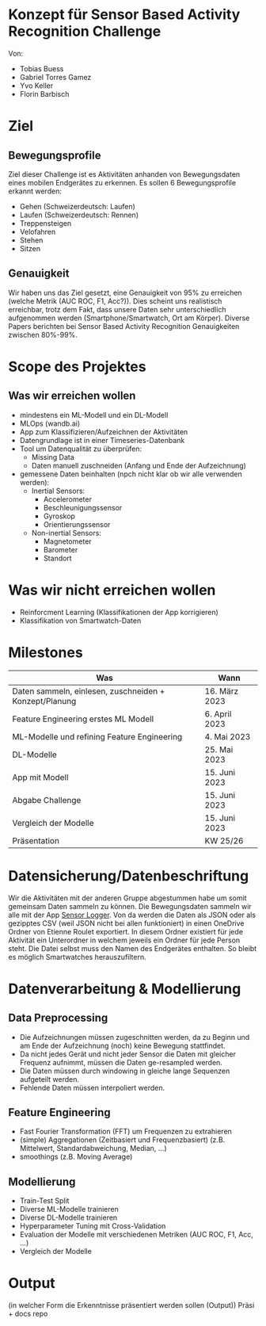 # Konzept für Sensor Based Activity Recognition Challenge
Von:
- Tobias Buess
- Gabriel Torres Gamez
- Yvo Keller
- Florin Barbisch  

# Ziel
## Bewegungsprofile
Ziel dieser Challenge ist es Aktivitäten anhanden von Bewegungsdaten eines mobilen Endgerätes zu erkennen. Es sollen 6 Bewegungsprofile erkannt werden:
 - Gehen (Schweizerdeutsch: Laufen)
 - Laufen (Schweizerdeutsch: Rennen)
 - Treppensteigen
 - Velofahren
 - Stehen
 - Sitzen

## Genauigkeit
Wir haben uns das Ziel gesetzt, eine Genauigkeit von 95% zu erreichen (welche Metrik (AUC ROC, F1, Acc?)).
Dies scheint uns realistisch erreichbar, trotz dem Fakt, dass unsere Daten sehr unterschiedlich aufgenommen werden (Smartphone/Smartwatch, Ort am Körper).
Diverse Papers berichten bei Sensor Based Activity Recognition Genauigkeiten zwischen 80%-99%.

# Scope des Projektes
## Was wir erreichen wollen
- mindestens ein ML-Modell und ein DL-Modell
- MLOps (wandb.ai)
- App zum Klassifizieren/Aufzeichnen der Aktivitäten
- Datengrundlage ist in einer Timeseries-Datenbank
- Tool um Datenqualität zu überprüfen:
  - Missing Data
  - Daten manuell zuschneiden (Anfang und Ende der Aufzeichnung)
- gemessene Daten beinhalten (npch nicht klar ob wir alle verwenden werden):
  - Inertial Sensors:
    - Accelerometer
    - Beschleunigungssensor
    - Gyroskop
    - Orientierungssensor
  - Non-inertial Sensors:
    - Magnetometer
    - Barometer
    - Standort


# Was wir nicht erreichen wollen
 - Reinforcment Learning (Klassifikationen der App korrigieren)
 - Klassifikation von Smartwatch-Daten

# Milestones
|Was|Wann                         |
|---|-----------------------------|
|Daten sammeln, einlesen, zuschneiden + Konzept/Planung|16. März 2023                |
|Feature Engineering erstes ML Modell|6. April 2023                |
|ML-Modelle und refining Feature Engineering|4. Mai 2023                  |
|DL-Modelle|25. Mai 2023                 |
|App mit Modell|15. Juni 2023                |
|Abgabe Challenge|15. Juni 2023                |
|Vergleich der Modelle|15. Juni 2023                |
|Präsentation|KW 25/26                     |

# Datensicherung/Datenbeschriftung
Wir die Aktivitäten mit der anderen Gruppe abgestummen habe um somit gemeinsam Daten sammeln zu können.
Die Bewegungsdaten sammeln wir alle mit der App [Sensor Logger](https://github.com/tszheichoi/awesome-sensor-logger).
Von da werden die Daten als JSON oder als gezipptes CSV (weil JSON nicht bei allen funktioniert) in einen OneDrive Ordner von Etienne Roulet exportiert.
In diesem Ordner existiert für jede Aktivität ein Unterordner in welchem jeweils ein Ordner für jede Person steht. Die Datei selbst muss den Namen des Endgerätes enthalten.
So bleibt es möglich Smartwatches herauszufiltern.

# Datenverarbeitung & Modellierung
## Data Preprocessing
 - Die Aufzeichnungen müssen zugeschnitten werden, da zu Beginn und am Ende der Aufzeichnung (noch) keine Bewegung stattfindet.
 - Da nicht jedes Gerät und nicht jeder Sensor die Daten mit gleicher Frequenz aufnimmt, müssen die Daten ge-resampled werden.
 - Die Daten müssen durch windowing in gleiche lange Sequenzen aufgeteilt werden.
 - Fehlende Daten müssen interpoliert werden.
## Feature Engineering
 - Fast Fourier Transformation (FFT) um Frequenzen zu extrahieren
 - (simple) Aggregationen (Zeitbasiert und Frequenzbasiert) (z.B. Mittelwert, Standardabweichung, Median, ...)
 - smoothings (z.B. Moving Average)
## Modellierung
 - Train-Test Split
 - Diverse ML-Modelle trainieren
 - Diverse DL-Modelle trainieren
 - Hyperparameter Tuning mit Cross-Validation
 - Evaluation der Modelle mit verschiedenen Metriken (AUC ROC, F1, Acc, ...)
 - Vergleich der Modelle

# Output
(in welcher Form die Erkenntnisse präsentiert werden sollen (Output))
Präsi + docs repo
